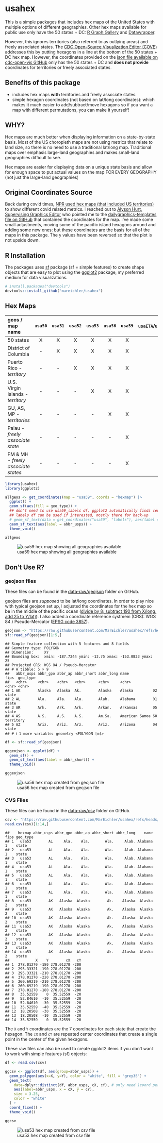 
# usahex

This is a simple packages that includes hex maps of the United States
with multiple options of different geographies. Other hex maps available
for public use only have the 50 states + DC: [R Graph
Gallery](https://r-graph-gallery.com/328-hexbin-map-of-the-usa.html) and
[Datawrapper](https://www.datawrapper.de/basemaps/usa-states-hexagons.html).

However, this ignores territories (also referred to as outlying areas)
and freely associated states. The [CDC Open-Source Visualization Editor
(COVE)](https://www.cdc.gov/cove/data-visualization-types/hex-map.html)
addresses this by putting hexagons in a line at the bottom of the 50
states + DC hex map. However, the coordinates provided on the [json file
available on cdc-open-vis
GitHub](https://github.com/CDCgov/cdc-open-viz/blob/main/packages/map/src/components/UsaMap/data/us-hex-topo.json)
only has the 50 states + DC and **does not provide** coordinates for
territories or freely associated states.

## Benefits of this package

- includes hex maps **with** territories and freely associate states
- simple hexagon coordinates (not based on lat/long coordinates): which
  makes it much easier to add/subtract/move hexagons so if you want a
  map with different permutations, you can make it yourself!

## WHY?

Hex maps are much better when displaying information on a state-by-state
basis. Most of the US choropleth maps are not using metrics that relate
to land size, so there is no need to use a traditional lat/long map.
Traditional maps over emphasis large-land geographies and makes
small-land geographies difficult to see.

Hex maps are easier for displaying data on a unique state basis and
allow for enough space to put actual values on the map FOR EVERY
GEOGRAPHY (not just the large-land geographies)

## Original Coordinates Source

Back during covid times, [NPR used hex maps (that included US
territories)](https://www.npr.org/2021/12/27/1068303629/covid-19-omicron-maps-data-states)
to show different covid related metrics. I reached out to [Alyson Hurt,
Supervising Graphics
Editor](https://www.npr.org/people/348735573/alyson-hurt) who pointed me
to the [dailygraphics-templates file on
GitHub](https://github.com/nprapps/dailygraphics-templates/blob/129967a4ae36f14cf299f434f9814f7314a00cde/state_grid_map/index.html#L49-L110)
that contained the coordinates for the map. I’ve made some small
adjustments, moving some of the pacific island hexagons around and
adding some new ones; but these coordinates are the basis for all of the
maps in this package. The y values have been reversed so that the plot
is not upside down.

## R Installation

The packages uses [sf](https://r-spatial.github.io/sf/) package (sf =
simple features) to create shape objects that are easy to plot using the
[ggplot2](https://ggplot2.tidyverse.org/) package, my preferred medium
for data visualizations.

``` r
# install.packages("devtools")
devtools::install_github("mareichler/usahex")
```

## Hex Maps

| geos / map name | `usa50` | `usa51` | `usa52` | `usa53` | `usa56` | `usa59` | `usaETA`/`usaETAregions` |
|:---|:--:|:--:|:--:|:--:|:--:|:--:|:--:|
| 50 states | X | X | X | X | X | X | X |
| District of Columbia | \- | X | X | X | X | X | X |
| Puerto Rico - *territory* | \- | \- | X | X | X | X | X |
| U.S. Virgin Islands - *territory* | \- | \- | \- | X | X | X | X |
| GU, AS, MP - *territories* | \- | \- | \- | \- | X | X | X |
| Palau - *freely associate state* | \- | \- | \- | \- | \- | X | X |
| FM & MH - *freely associate states* | \- | \- | \- | \- | \- | X | \- |

``` r
library(usahex)
library(ggplot2)
```

``` r
allgeos <- get_coordinates(map = "usa59", coords = "hexmap") |> 
  ggplot() + 
  geom_sf(aes(fill = geo_type)) + 
  ## don't need to use usa59_labels df, ggplot2 automatically finds center 
  ## labels df can be used if interested, mostly there for back-up 
  # geom_sf_text(data = get_coordinates("usa59", "labels"), aes(label = abbr_usps)) + 
  geom_sf_text(aes(label = abbr_usps)) + 
  theme_void()
```

``` r
allgeos
```

<figure>
<img src="man/figures/example_map_showing_all_geos.png"
alt="usa59 hex map showing all geographies available" />
<figcaption aria-hidden="true">usa59 hex map showing all geographies
available</figcaption>
</figure>

## Don’t Use R?

### geojson files

These files can be found in the
[data-raw/geojson](https://github.com/MarEichler/usahex/tree/main/data-raw/geojson)
folder on GitHub.

geojson files are *supposed* to be lat/long coordinates. In order to
play nice with typical geojson set up, I adjusted the coordinates for
the hex map so be in the middle of the pacific ocean ([divide by 8;
subtract 190 from X/long, add 25 to
Y/lat)](https://github.com/MarEichler/usahex/blob/6f1aec363c984bb4683784836305d8b1cda6e236/data-raw/create_data.R#L333)).
I also added a coordinate reference systmem (CRS): WGS 84 /
Pseudo-Mercator ([EPSG code 3857](https://epsg.io/3857)).

``` r
geojson <- "https://raw.githubusercontent.com/MarEichler/usahex/refs/heads/main/data-raw/geojson/usa56.geojson"
sf::read_sf(geojson)[1:5,]
```

    ## Simple feature collection with 5 features and 8 fields
    ## Geometry type: POLYGON
    ## Dimension:     XY
    ## Bounding box:  xmin: -187.7244 ymin: -13.75 xmax: -153.0833 ymax: 25
    ## Projected CRS: WGS 84 / Pseudo-Mercator
    ## # A tibble: 5 × 9
    ##   abbr_usps abbr_gpo abbr_ap abbr_short abbr_long name           fips  geo_type 
    ##   <chr>     <chr>    <chr>   <chr>      <chr>     <chr>          <chr> <chr>    
    ## 1 AK        Alaska   Alaska  Ak.        Alaska    Alaska         02    state    
    ## 2 AL        Ala.     Ala.    Ala.       Alab.     Alabama        01    state    
    ## 3 AR        Ark.     Ark.    Ark.       Arkan.    Arkansas       05    state    
    ## 4 AS        A.S.     A.S.    A.S.       Am.Sa.    American Samoa 60    territory
    ## 5 AZ        Ariz.    Ariz.   Arz.       Ariz.     Arizona        04    state    
    ## # ℹ 1 more variable: geometry <POLYGON [m]>

``` r
df <- sf::read_sf(geojson) 

gggeojson <- ggplot(df) + 
  geom_sf() +
  geom_sf_text(aes(label = abbr_short)) + 
  theme_void()
```

``` r
gggeojson
```

<figure>
<img src="man/figures/geojson_example_map.png"
alt="usa56 hex map created from geojson file" />
<figcaption aria-hidden="true">usa56 hex map created from geojson
file</figcaption>
</figure>

### CVS Files

These files can be found in the
[data-raw/csv](https://github.com/MarEichler/usahex/tree/main/data-raw/csv)
folder on GitHub.

``` r
csv <- "https://raw.githubusercontent.com/MarEichler/usahex/refs/heads/main/data-raw/csv/usa53.csv"
read.csv(csv)[1:14,]
```

    ##    hexmap abbr_usps abbr_gpo abbr_ap abbr_short abbr_long    name fips geo_type
    ## 1   usa53        AL     Ala.    Ala.       Ala.     Alab. Alabama    1    state
    ## 2   usa53        AL     Ala.    Ala.       Ala.     Alab. Alabama    1    state
    ## 3   usa53        AL     Ala.    Ala.       Ala.     Alab. Alabama    1    state
    ## 4   usa53        AL     Ala.    Ala.       Ala.     Alab. Alabama    1    state
    ## 5   usa53        AL     Ala.    Ala.       Ala.     Alab. Alabama    1    state
    ## 6   usa53        AL     Ala.    Ala.       Ala.     Alab. Alabama    1    state
    ## 7   usa53        AL     Ala.    Ala.       Ala.     Alab. Alabama    1    state
    ## 8   usa53        AK   Alaska  Alaska        Ak.    Alaska  Alaska    2    state
    ## 9   usa53        AK   Alaska  Alaska        Ak.    Alaska  Alaska    2    state
    ## 10  usa53        AK   Alaska  Alaska        Ak.    Alaska  Alaska    2    state
    ## 11  usa53        AK   Alaska  Alaska        Ak.    Alaska  Alaska    2    state
    ## 12  usa53        AK   Alaska  Alaska        Ak.    Alaska  Alaska    2    state
    ## 13  usa53        AK   Alaska  Alaska        Ak.    Alaska  Alaska    2    state
    ## 14  usa53        AK   Alaska  Alaska        Ak.    Alaska  Alaska    2    state
    ##            X    Y        cX   cY
    ## 1  278.01270 -180 278.01270 -200
    ## 2  295.33321 -190 278.01270 -200
    ## 3  295.33321 -210 278.01270 -200
    ## 4  278.01270 -220 278.01270 -200
    ## 5  260.69219 -210 278.01270 -200
    ## 6  260.69219 -190 278.01270 -200
    ## 7  278.01270 -180 278.01270 -200
    ## 8   35.52559    0  35.52559  -20
    ## 9   52.84610  -10  35.52559  -20
    ## 10  52.84610  -30  35.52559  -20
    ## 11  35.52559  -40  35.52559  -20
    ## 12  18.20508  -30  35.52559  -20
    ## 13  18.20508  -10  35.52559  -20
    ## 14  35.52559    0  35.52559  -20

The `X` and `Y` coordinates are the 7 coordinates for each state that
create the hexagon. The `cX` and `cY` are repeated center coordinates
that create a single point in the center of the given hexagons.

These raw files can also be used to create ggplot2 items if you don’t
want to work with simple features (sf) objects:

``` r
df <- read.csv(csv) 

ggcsv <- ggplot(df, aes(group=abbr_usps)) +
  geom_polygon(aes(x=X, y=Y), color = "white", fill = "grey35") +
  geom_text(
    data=dplyr::distinct(df, abbr_usps, cX, cY), # only need 1coord per state
    aes(label=abbr_usps, x = cX, y = cY), 
    size = 3.25, 
    color = "white"
  ) +
  coord_fixed() + 
  theme_void() 
```

``` r
ggcsv
```

<figure>
<img src="man/figures/csv_example_map.png"
alt="usa53 hex map created from csv file" />
<figcaption aria-hidden="true">usa53 hex map created from csv
file</figcaption>
</figure>
